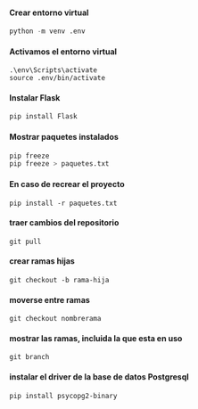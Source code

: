 #### Crear entorno virtual
```python
python -m venv .env
```

#### Activamos el entorno virtual
```shell
.\env\Scripts\activate
source .env/bin/activate
```

#### Instalar Flask
```python
pip install Flask
```

#### Mostrar paquetes instalados
```python
pip freeze
pip freeze > paquetes.txt
```

#### En caso de recrear el proyecto
```
pip install -r paquetes.txt
```

#### traer cambios del repositorio
```
git pull
```

#### crear ramas hijas
```
git checkout -b rama-hija
```

#### moverse entre ramas
```
git checkout nombrerama
```

#### mostrar las ramas, incluida la que esta en uso
```
git branch
```

#### instalar el driver de la base de datos Postgresql
```
pip install psycopg2-binary
```